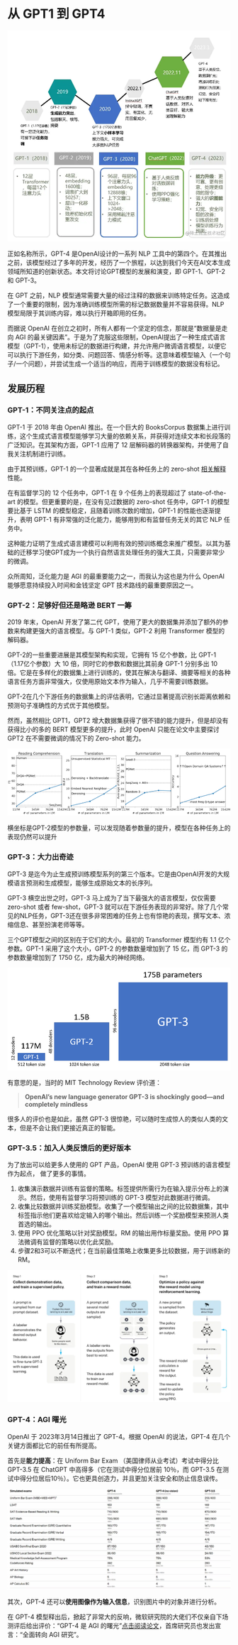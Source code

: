 # 从 GPT1 到 GPT4

![Untitled](../assets/2.3%E4%BB%8EGPT1%E5%88%B0GPT4/Untitled.png)

正如名称所示，GPT-4 是OpenAI设计的一系列 NLP 工具中的第四个。在其推出之前，该模型经过了多年的开发，经历了一个旅程，以达到我们今天在AI文本生成领域所知道的创新状态。本文将讨论GPT模型的发展和演变，即 GPT-1、GPT-2 和 GPT-3。

在 GPT 之前，NLP 模型通常需要大量的经过注释的数据来训练特定任务。这造成了一个重要的限制，因为准确训练模型所需的标记数据数量并不容易获得。NLP 模型局限于其训练内容，难以执行开箱即用的任务。

而据说 OpenAI 在创立之初时，所有人都有一个坚定的信念，那就是“数据量是走向 AGI 的最关键因素”。于是为了克服这些限制，OpenAI提出了一种生成式语言模型（GPT-1），使用未标记的数据进行构建，并允许用户微调语言模型，以便它可以执行下游任务，如分类、问题回答、情感分析等。这意味着模型输入（一个句子/一个问题），并尝试生成一个适当的响应，而用于训练模型的数据没有标记。

## 发展历程

### GPT-1：不同关注点的起点

GPT-1 于 2018 年由 OpenAI 推出。在一个巨大的 BooksCorpus 数据集上进行训练，这个生成式语言模型能够学习大量的依赖关系，并获得对连续文本和长段落的广泛知识。在其架构方面，GPT-1 应用了 12 层解码器的转换器架构，并使用了自我关注机制进行训练。

由于其预训练，GPT-1 的一个显著成就是其在各种任务上的 zero-shot [相关解释](@todo) 性能。

在有监督学习的 12 个任务中，GPT-1 在 9 个任务上的表现超过了 state-of-the-art 的模型。但更重要的是，在没有见过数据的 zero-shot 任务中，GPT-1 的模型要比基于 LSTM 的模型稳定，且随着训练次数的增加，GPT-1 的性能也逐渐提升，表明 GPT-1 有非常强的泛化能力，能够用到和有监督任务无关的其它 NLP 任务中。

这种能力证明了生成式语言建模可以利用有效的预训练概念来推广模型。以其为基础的迁移学习使GPT成为一个执行自然语言处理任务的强大工具，只需要非常少的微调。

众所周知，泛化能力是 AGI 的最重要能力之一，而我认为这也是为什么 OpenAI 能够愿意持续投入时间和金钱坚定 GPT 技术路线的最重要原因之一。

### GPT-2：足够好但还是略逊 BERT 一筹

2019 年末，OpenAI 开发了第二代 GPT，使用了更大的数据集并添加了额外的参数来构建更强大的语言模型。与 GPT-1 类似，GPT-2 利用 Transformer 模型的解码器。

GPT-2的一些重要进展是其模型架构和实现，它拥有 15 亿个参数，比 GPT-1（1.17亿个参数）大 10 倍，同时它的参数和数据比其前身 GPT-1 分别多出 10 倍。它是在多样化的数据集上进行训练的，使其在解决与翻译、摘要等相关的各种语言任务方面非常强大，仅使用原始文本作为输入，几乎不需要训练数据。

GPT-2在几个下游任务的数据集上的评估表明，它通过显著提高识别长距离依赖和预测句子准确性的方式优于其他模型。

然而，虽然相比 GPT1，GPT2 增大数据集获得了很不错的能力提升，但是却没有获得比小的多的 BERT 模型更多的提升，此时 OpenAI 只能在论文中主要探讨 GPT2 在不需要微调的情况下的 Zero-shot 能力。

![横坐标是GPT-2模型的参数量，可以发现随着参数量的提升，模型在各种任务上的表现仍然可以提升](../assets/2.3%E4%BB%8EGPT1%E5%88%B0GPT4/Untitled%201.png)

横坐标是GPT-2模型的参数量，可以发现随着参数量的提升，模型在各种任务上的表现仍然可以提升

### GPT-3：大力出奇迹

GPT-3 是迄今为止生成预训练模型系列的第三个版本。它是由OpenAI开发的大规模语言预测和生成模型，能够生成原始文本的长序列。

GPT-3 横空出世之时，GPT-3 马上成为了当下最强大的语言模型，仅仅需要 zero-shot 或者 few-shot，GPT-3 就可以在下游任务表现的非常好。除了几个常见的NLP任务，GPT-3还在很多非常困难的任务上也有惊艳的表现，撰写文本、浓缩信息、甚至扮演老师等等。

三个GPT模型之间的区别在于它们的大小。最初的 Transformer 模型约有 1.1 亿个参数。GPT-1 采用了这个大小，GPT-2 的参数数量增加到了 15 亿，而 GPT-3 的参数数量增加到了 1750 亿，成为最大的神经网络。

![Untitled](../assets/2.3%E4%BB%8EGPT1%E5%88%B0GPT4/Untitled%202.png)

有意思的是，当时的 MIT Technology Review 评价道：

> ****OpenAI’s new language generator GPT-3 is shockingly good—and completely mindless****
> 

很多人的评价也是如此，虽然 GPT-3 很惊艳，可以随时生成惊人的类似人类的文本，但是不会让我们更接近真正的智能。

### GPT-3.5：加入人类反馈后的更好版本

为了放出可以给更多人使用的 GPT 产品，OpenAI 使用 GPT-3 预训练的语言模型作为起点， 做了更多的事情。

1. 收集演示数据并训练有监督的策略。标签提供所需行为在输入提示分布上的演示。然后，使用有监督学习将预训练的 GPT-3 模型对此数据进行微调。
2. 收集比较数据并训练奖励模型。收集了一个模型输出之间的比较数据集，其中标签指示他们更喜欢给定输入的哪个输出。然后训练一个奖励模型来预测人类首选的输出。
3. 使用 PPO 优化策略以针对奖励模型。RM 的输出用作标量奖励。使用 PPO 算法微调有监督的策略以优化此奖励。
4. 步骤2和3可以不断迭代；在当前最佳策略上收集更多比较数据，用于训练新的 RM。

![Untitled](../assets/2.3%E4%BB%8EGPT1%E5%88%B0GPT4/Untitled%203.png)

### GPT-4：AGI 曙光

OpenAI 于 2023年3月14日推出了 GPT-4。根据 OpenAI 的说法，GPT-4 在几个关键方面都比它的前任有所提高。

首先是**能力提高**：在 Uniform Bar Exam （美国律师从业考试）考试中得分比 GPT-3.5 在 ChatGPT 中高得多（它在测试中得分位居前 10％，而 GPT-3.5 在测试中得分位居后10％）。它也更具创造力，并且更加关注安全和防止信息误传。

![Untitled](../assets/2.3%E4%BB%8EGPT1%E5%88%B0GPT4/Untitled%204.png)

其次，GPT-4 还可以**使用图像作为输入信息**，识别图片中的对象并进行分析。

在 GPT-4 模型释出后，掀起了非常大的反响，微软研究院的大佬们不仅亲自下场测评后给出评价：“GPT-4 是 AGI 的曙光”[点击阅读论文](../%E5%8F%82%E8%80%83%E6%96%87%E6%A1%A3%E5%90%88%E9%9B%86/pdf-sparks-of-artificial-general-intelligence-early-experiments-with-gpt-4)，首席研究员也发出宣言：“全面转向 AGI 研究”。